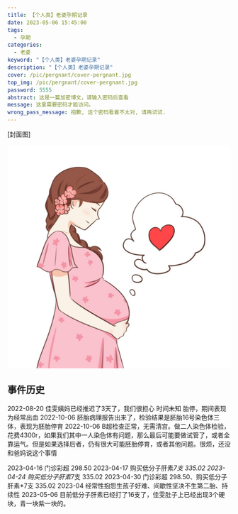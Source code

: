 ```yaml
---
title: 【个人类】老婆孕期记录
date: 2023-05-06 15:45:00
tags: 
  - 孕期
categories: 
  - 老婆
keyword: "【个人类】老婆孕期记录"
description: "【个人类】老婆孕期记录"
cover: /pic/pergnant/cover-pergnant.jpg
top_img: /pic/pergnant/cover-pergnant.jpg
password: 5555
abstract: 这是一篇加密博文，请输入密码后查看
message: 这里需要密码才能访问。
wrong_pass_message: 抱歉, 这个密码看着不太对, 请再试试.
---
```


[封面图]

![封面图](../pic/pergnant/cover-pergnant.jpg)

## 事件历史

2022-08-20 佳雯姨妈已经推迟了3天了，我们很担心
时间未知 胎停，期间表现为经常出血
2022-10-06 胚胎病理报告出来了，检验结果是胚胎16号染色体三体，表现为胚胎停育
2022-10-06 B超检查正常，无需清宫。做二人染色体检验，花费4300r，如果我们其中一人染色体有问题，那么最后可能要做试管了，或者全靠运气。但是如果选择后者，仍有很大可能胚胎停育，或者其他问题。很烦，还没和爸妈说这个事情

2023-04-16 门诊彩超 298.50
2023-04-17 购买低分子肝素*7支 335.02
2023-04-24 购买低分子肝素*7支 335.02
2023-04-30 门诊彩超 298.50、购买低分子肝素*7支 335.02
2023-04 经常性抱怨生孩子好难、间歇性坚决不生第二胎、持续性
2023-05-06 目前低分子肝素已经打了16支了，佳雯肚子上已经出现3个硬块，青一块紫一块的。